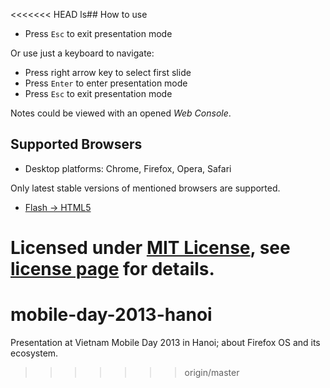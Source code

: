 <<<<<<< HEAD
ls## How to use

* Press `Esc` to exit presentation mode

Or use just a keyboard to navigate:

* Press right arrow key to select first slide
* Press `Enter` to enter presentation mode
* Press `Esc` to exit presentation mode

Notes could be viewed with an opened *Web Console*.

## Supported Browsers

* Desktop platforms: Chrome, Firefox, Opera, Safari

Only latest stable versions of mentioned browsers are supported.

* [Flash -> HTML5](http://batsuev.com/bif2011/)

Licensed under [MIT License](http://en.wikipedia.org/wiki/MIT_License), see [license page](shower/wiki/License-En) for details.
=======
mobile-day-2013-hanoi
=====================

Presentation at Vietnam Mobile Day 2013 in Hanoi; about Firefox OS and its ecosystem.
>>>>>>> origin/master
